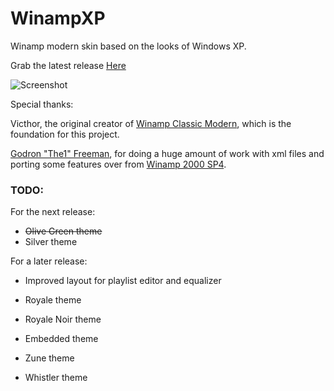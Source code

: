 # WinampXP
Winamp modern skin based on the looks of Windows XP.

Grab the latest release [Here](https://github.com/mirzi1/WinampXP/releases)

![Screenshot](https://i.imgur.com/ApMPNwN.png)

Special thanks:

Victhor, the original creator of [Winamp Classic Modern](https://www.deviantart.com/victhor/art/Winamp-Classic-Modern-by-Victhor-805797724), which is the foundation for this project.

[Godron "The1" Freeman](https://github.com/The1Freeman), for doing a huge amount of work with xml files and porting some features over from [Winamp 2000 SP4](https://github.com/The1Freeman/Winamp2000SP4).

### TODO:
For the next release:
- ~~Olive Green theme~~
- Silver theme

For a later release:
- Improved layout for playlist editor and equalizer

- Royale theme
- Royale Noir theme
- Embedded theme
- Zune theme
- Whistler theme
